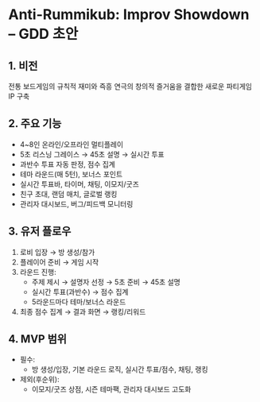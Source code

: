 # Anti-Rummikub: Improv Showdown – GDD 초안

## 1. 비전

전통 보드게임의 규칙적 재미와 즉흥 연극의 창의적 즐거움을 결합한 새로운 파티게임 IP 구축

## 2. 주요 기능

- 4~8인 온라인/오프라인 멀티플레이
- 5초 리스닝 그레이스 → 45초 설명 → 실시간 투표
- 과반수 투표 자동 판정, 점수 집계
- 테마 라운드(매 5턴), 보너스 포인트
- 실시간 투표바, 타이머, 채팅, 이모지/굿즈
- 친구 초대, 랜덤 매치, 글로벌 랭킹
- 관리자 대시보드, 버그/피드백 모니터링

## 3. 유저 플로우

1. 로비 입장 → 방 생성/참가
2. 플레이어 준비 → 게임 시작
3. 라운드 진행:
   - 주제 제시 → 설명자 선정 → 5초 준비 → 45초 설명
   - 실시간 투표(과반수) → 점수 집계
   - 5라운드마다 테마/보너스 라운드
4. 최종 점수 집계 → 결과 화면 → 랭킹/리워드

## 4. MVP 범위

- 필수:
  - 방 생성/입장, 기본 라운드 로직, 실시간 투표/점수, 채팅, 랭킹
- 제외(후순위):
  - 이모지/굿즈 상점, 시즌 테마팩, 관리자 대시보드 고도화
